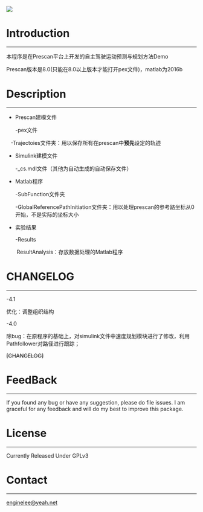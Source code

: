 
![](https://img.shields.io/badge/version-v4.0-green.svg)

# Introduction
-------

本程序是在Prescan平台上开发的自主驾驶运动预测与规划方法Demo

Prescan版本是8.0(只能在8.0以上版本才能打开pex文件)，matlab为2016b

# Description
-------
* Prescan建模文件

    -pex文件
    
    -Trajectoies文件夹：用以保存所有在prescan中**预先**设定的轨迹
    
* Simulink建模文件

    -_cs.mdl文件（其他为自动生成的自动保存文件）
    
* Matlab程序

    -SubFunction文件夹
    
    -GlobalReferencePathInitiation文件夹：用以处理prescan的参考路坐标从0开始，不是实际的坐标大小
* 实验结果

    -Results
    
        ResultAnalysis：存放数据处理的Matlab程序

# CHANGELOG
-------
-4.1

优化：调整组织结构

-4.0

除bug：在原程序的基础上，对simulink文件中速度规划模块进行了修改，利用Pathfollower对路径进行跟踪；

~~[CHANGELOG]~~

# FeedBack
-------
If you found any bug or have any suggestion, please do file issues. I am graceful for any feedback and will do my best to improve this package.

# License
-------
Currently Released Under GPLv3


# Contact
-------
enginelee@yeah.net
